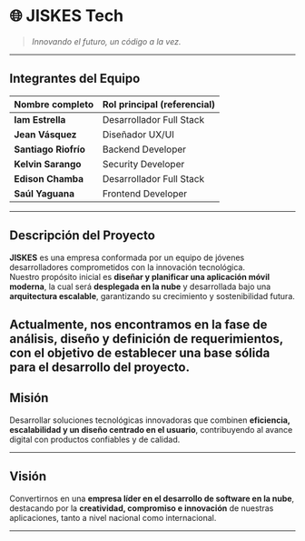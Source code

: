 # 🌐 **JISKES Tech**

> *Innovando el futuro, un código a la vez.*

---

## **Integrantes del Equipo**

| Nombre completo     | Rol principal (referencial) |
|----------------------|-----------------------------|
| **Iam Estrella**     | Desarrollador Full Stack |
| **Jean Vásquez**     | Diseñador UX/UI |
| **Santiago Riofrío** | Backend Developer |
| **Kelvin Sarango**   | Security Developer |
| **Edison Chamba**    | Desarrollador Full Stack |
| **Saúl Yaguana**     | Frontend Developer |

---
## **Descripción del Proyecto**

**JISKES** es una empresa conformada por un equipo de jóvenes desarrolladores comprometidos con la innovación tecnológica.  
Nuestro propósito inicial es **diseñar y planificar una aplicación móvil moderna**, la cual será **desplegada en la nube** y desarrollada bajo una **arquitectura escalable**, garantizando su crecimiento y sostenibilidad futura.

Actualmente, nos encontramos en la **fase de análisis, diseño y definición de requerimientos**, con el objetivo de establecer una base sólida para el desarrollo del proyecto.
---

## **Misión**

Desarrollar soluciones tecnológicas innovadoras que combinen **eficiencia, escalabilidad y un diseño centrado en el usuario**, contribuyendo al avance digital con productos confiables y de calidad.

---

## **Visión**

Convertirnos en una **empresa líder en el desarrollo de software en la nube**, destacando por la **creatividad, compromiso e innovación** de nuestras aplicaciones, tanto a nivel nacional como internacional.

---
